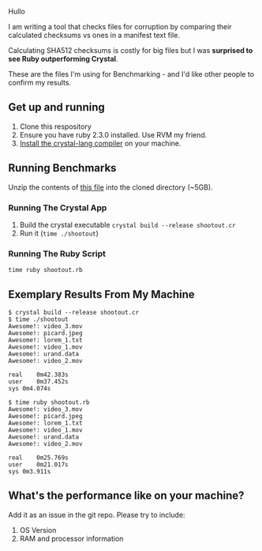 Hullo

I am writing a tool that checks files for corruption by comparing their calculated checksums
vs ones in a manifest text file.

Calculating SHA512 checksums is costly for big files but I was **surprised to see Ruby outperforming Crystal**.

These are the files I'm using for Benchmarking - and I'd like other
people to confirm my results.

## Get up and running

1.  Clone this respository
1.  Ensure you have ruby 2.3.0 installed. Use RVM my friend.
1.  [Install the crystal-lang compiler](https://crystal-lang.org/docs/installation/index.html) on your machine.

## Running Benchmarks

Unzip the contents of [this file]((https://dl.dropboxusercontent.com/u/92181/shootout.zip)) into the cloned directory (~5GB).

### Running The Crystal App

1.  Build the crystal executable `crystal build --release shootout.cr`
1.  Run it (`time ./shootout`)

### Running The Ruby Script

`time ruby shootout.rb`

## Exemplary Results From My Machine

```
$ crystal build --release shootout.cr
$ time ./shootout
Awesome!: video_3.mov
Awesome!: picard.jpeg
Awesome!: lorem_1.txt
Awesome!: video_1.mov
Awesome!: urand.data
Awesome!: video_2.mov

real	0m42.383s
user	0m37.452s
sys	0m4.074s

$ time ruby shootout.rb
Awesome!: video_3.mov
Awesome!: picard.jpeg
Awesome!: lorem_1.txt
Awesome!: video_1.mov
Awesome!: urand.data
Awesome!: video_2.mov

real	0m25.769s
user	0m21.017s
sys	0m3.911s
```

## What's the performance like on your machine?

Add it as an issue in the git repo.
Please try to include:

1.  OS Version
1.  RAM and processor information
